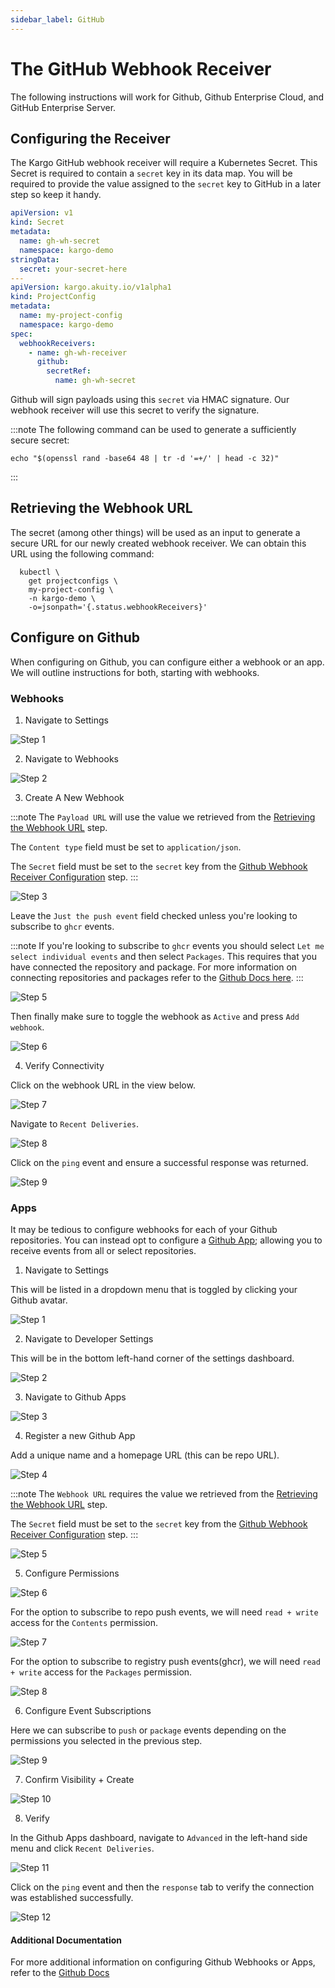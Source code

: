 ```yaml
---
sidebar_label: GitHub
---
```


# The GitHub Webhook Receiver

The following instructions will work for Github,
Github Enterprise Cloud, and GitHub Enterprise Server.

## Configuring the Receiver

The Kargo GitHub webhook receiver will require a Kubernetes Secret. This Secret is required to contain a `secret` key in its data map. You will be required to provide the value assigned to the `secret` key to GitHub in a later step so keep it handy.

```yaml
apiVersion: v1
kind: Secret
metadata:
  name: gh-wh-secret
  namespace: kargo-demo
stringData:
  secret: your-secret-here
---
apiVersion: kargo.akuity.io/v1alpha1
kind: ProjectConfig
metadata:
  name: my-project-config
  namespace: kargo-demo
spec:
  webhookReceivers: 
    - name: gh-wh-receiver
      github:
        secretRef:
          name: gh-wh-secret
```

Github will sign payloads using this `secret` via HMAC signature. Our webhook receiver will use this secret to verify the signature.

:::note
The following command can be used to generate a sufficiently secure secret:

```shell
echo "$(openssl rand -base64 48 | tr -d '=+/' | head -c 32)"
```

:::

## Retrieving the Webhook URL

The secret (among other things) will be used as an input to generate
a secure URL for our newly created webhook receiver. We can obtain
this URL using the following command:

```shell
  kubectl \
    get projectconfigs \
    my-project-config \
    -n kargo-demo \
    -o=jsonpath='{.status.webhookReceivers}'
```


## Configure on Github

When configuring on Github, you can configure either a webhook or an app. We will outline instructions for both, starting with webhooks.

### Webhooks

1. Navigate to Settings

![Step 1](/img/github/webhooks/1.png "Settings")

2. Navigate to Webhooks

![Step 2](/img/github/webhooks/2.png "Webhooks")

3. Create A New Webhook

:::note
The `Payload URL` will use the value we retrieved from the [Retrieving the Webhook URL](#retrieving-the-webhook-url) step.

The `Content type` field must be set to `application/json`.

The `Secret` field must be set to the `secret` key from the [Github Webhook Receiver Configuration](#github-webhook-receiver-configuration) step.
:::

![Step 3](/img/github/webhooks/4.png "Add Webhook")

Leave the `Just the push event` field checked unless you're
looking to subscribe to `ghcr` events.

:::note
If you're looking to subscribe to `ghcr` events you should select `Let me select individual events` and then select `Packages`.
This requires that you have connected the repository and package. For more information on connecting repositories and packages refer to the [Github Docs here](https://docs.github.com/en/packages/learn-github-packages/connecting-a-repository-to-a-package).
:::

![Step 5](/img/github/webhooks/5.png "Event Subscription")

Then finally make sure to toggle the webhook as `Active` and
press `Add webhook`.

![Step 6](/img/github/webhooks/6.png "Submit Form")

4. Verify Connectivity

Click on the webhook URL in the view below.

![Step 7](/img/github/webhooks/7.png "Created")

Navigate to `Recent Deliveries`.

![Step 8](/img/github/webhooks/8.png "Recent Deliveries")

Click on the `ping` event and ensure a successful response was returned.

![Step 9](/img/github/webhooks/9.png "Response")


### Apps

It may be tedious to configure webhooks for each of your Github repositories. You can instead opt to configure a [Github App](https://docs.github.com/en/apps); allowing you to receive events from all or select repositories.

1. Navigate to Settings

This will be listed in a dropdown menu that is
toggled by clicking your Github avatar.

![Step 1](/img/github/apps/1.png "Settings")

2. Navigate to Developer Settings

This will be in the bottom left-hand corner of the settings dashboard.

![Step 2](/img/github/apps/2.png "Developer Settings")

3. Navigate to Github Apps

![Step 3](/img/github/apps/3.png "Github Apps")

4. Register a new Github App

Add a unique name and a homepage URL (this can be repo URL).

![Step 4](/img/github/apps/4.png "Register New App")

:::note
The `Webhook URL` requires the value we retrieved from the [Retrieving the Webhook URL](#retrieving-the-webhook-url) step.

The `Secret` field must be set to the `secret` key from the [Github Webhook Receiver Configuration](#github-webhook-receiver-configuration) step.
:::

![Step 5](/img/github/apps/5.png "Configure Webhook")

5. Configure Permissions

![Step 6](/img/github/apps/6.png "Permissions")

For the option to subscribe to repo push events, we will need `read + write` access for the `Contents` permission.

![Step 7](/img/github/apps/7.png "Permissions - Contents")

For the option to subscribe to registry push events(ghcr), we will need `read + write` access for the `Packages` permission.

![Step 8](/img/github/apps/8.png "Permissions - Packages")

6. Configure Event Subscriptions

Here we can subscribe to `push` or `package` events depending
on the permissions you selected in the previous step.

![Step 9](/img/github/apps/9.png "Subscribe to Events")

7. Confirm Visibility + Create

![Step 10](/img/github/apps/10.png "Submit Form")

8. Verify

In the Github Apps dashboard, navigate to `Advanced` in the left-hand side menu and click `Recent Deliveries`.

![Step 11](/img/github/apps/11.png "Recent Deliveries")

Click on the `ping` event and then the `response` tab to
verify the connection was established successfully.

![Step 12](/img/github/apps/12.png "Response")

#### Additional Documentation

For more additional information on configuring Github Webhooks or Apps, refer to the [Github Docs](https://docs.github.com/en/webhooks/using-webhooks/creating-webhooks)

